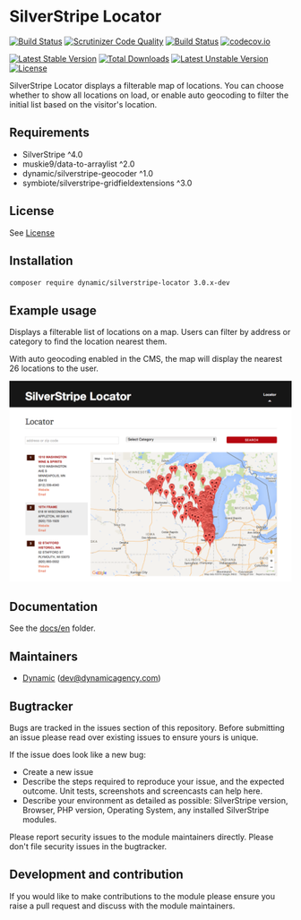 # SilverStripe Locator

[![Build Status](https://travis-ci.org/dynamic/silverstripe-locator.svg?branch=master)](https://travis-ci.org/dynamic/silverstripe-locator)
[![Scrutinizer Code Quality](https://scrutinizer-ci.com/g/dynamic/silverstripe-locator/badges/quality-score.png?b=master)](https://scrutinizer-ci.com/g/dynamic/silverstripe-locator/?branch=master)
[![Build Status](https://scrutinizer-ci.com/g/dynamic/silverstripe-locator/badges/build.png?b=master)](https://scrutinizer-ci.com/g/dynamic/silverstripe-locator/build-status/master)
[![codecov.io](https://codecov.io/github/dynamic/silverstripe-locator/coverage.svg?branch=master)](https://codecov.io/github/dynamic/silverstripe-locator?branch=master)

[![Latest Stable Version](https://poser.pugx.org/dynamic/silverstripe-locator/v/stable)](https://packagist.org/packages/dynamic/silverstripe-locator)
[![Total Downloads](https://poser.pugx.org/dynamic/silverstripe-locator/downloads)](https://packagist.org/packages/dynamic/silverstripe-locator)
[![Latest Unstable Version](https://poser.pugx.org/dynamic/silverstripe-locator/v/unstable)](https://packagist.org/packages/dynamic/silverstripe-locator)
[![License](https://poser.pugx.org/dynamic/silverstripe-locator/license)](https://packagist.org/packages/dynamic/silverstripe-locator)

SilverStripe Locator displays a filterable map of locations. You can choose whether to show all locations on load, or enable auto geocoding to filter the initial list based on the visitor's location. 

## Requirements

 * SilverStripe ^4.0
 * muskie9/data-to-arraylist ^2.0
 * dynamic/silverstripe-geocoder ^1.0
 * symbiote/silverstripe-gridfieldextensions ^3.0
 
## License

See [License](LICENSE.md)

## Installation

`composer require dynamic/silverstripe-locator 3.0.x-dev`

## Example usage

Displays a filterable list of locations on a map. Users can filter by address or category to find the location nearest them. 

With auto geocoding enabled in the CMS, the map will display the nearest 26 locations to the user.

![screen shot](images/Locator.png)
 
## Documentation

See the [docs/en](docs/en/index.md) folder.

## Maintainers
 *  [Dynamic](http://www.dynamicagency.com) (<dev@dynamicagency.com>)
 
## Bugtracker
Bugs are tracked in the issues section of this repository. Before submitting an issue please read over 
existing issues to ensure yours is unique. 
 
If the issue does look like a new bug:
 
 - Create a new issue
 - Describe the steps required to reproduce your issue, and the expected outcome. Unit tests, screenshots 
 and screencasts can help here.
 - Describe your environment as detailed as possible: SilverStripe version, Browser, PHP version, 
 Operating System, any installed SilverStripe modules.
 
Please report security issues to the module maintainers directly. Please don't file security issues in the bugtracker.
 
## Development and contribution
If you would like to make contributions to the module please ensure you raise a pull request and discuss with the module maintainers.
